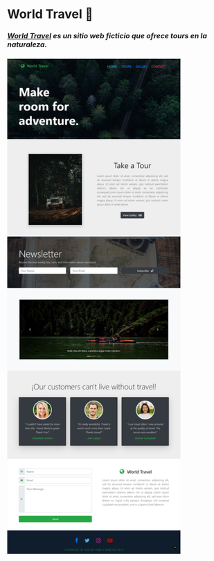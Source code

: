 # **World Travel** :evergreen_tree: 

### _[World Travel](https://world-travel-project-10.netlify.app) es un sitio web ficticio que ofrece tours en la naturaleza._  
 
###

<img src="/src/img/screenshot.jpg" width="400">
